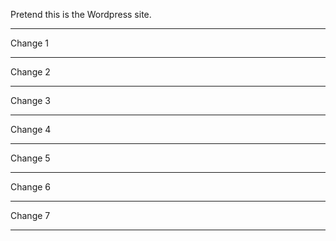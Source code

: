 Pretend this is the Wordpress site.

---

Change 1

---

Change 2

---

Change 3

---

Change 4

---

Change 5

---

Change 6

---

Change 7

---
